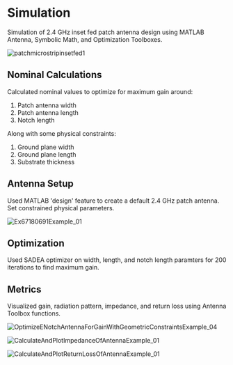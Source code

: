# Simulation

Simulation of 2.4 GHz inset fed patch antenna design using MATLAB Antenna, Symbolic Math, and Optimization Toolboxes.

![patchmicrostripinsetfed1](https://github.com/alexrice236/62300FinalProject/assets/34895971/32ba8510-aff1-4a64-b304-63c19d928194)

## Nominal Calculations

Calculated nominal values to optimize for maximum gain around:

1) Patch antenna width
2) Patch antenna length
3) Notch length

Along with some physical constraints:

1) Ground plane width
2) Ground plane length
3) Substrate thickness

## Antenna Setup

Used MATLAB 'design' feature to create a default 2.4 GHz patch antenna. Set constrained physical parameters.

![Ex67180691Example_01](https://github.com/alexrice236/62300FinalProject/assets/34895971/5aedc7e1-ee4a-4eb6-a746-5cbc1f00db03)

## Optimization

Used SADEA optimizer on width, length, and notch length paramters for 200 iterations to find maximum gain. 

## Metrics

Visualized gain, radiation pattern, impedance, and return loss using Antenna Toolbox functions.

![OptimizeENotchAntennaForGainWithGeometricConstraintsExample_04](https://github.com/alexrice236/62300FinalProject/assets/34895971/acc30615-5b37-4233-be1f-8b84b0817c57)

![CalculateAndPlotImpedanceOfAntennaExample_01](https://github.com/alexrice236/62300FinalProject/assets/34895971/b4ab33cf-6238-47ec-a8cd-4dd2a3a50baa)

![CalculateAndPlotReturnLossOfAntennaExample_01](https://github.com/alexrice236/62300FinalProject/assets/34895971/2fbbc5cd-d7fe-41a9-9d97-28ed4d699a42)

